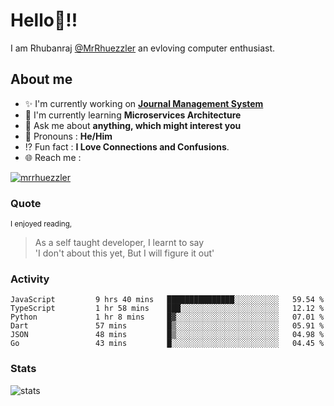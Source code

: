 
  
  
# Hello:wave:!!
I am Rhubanraj [@MrRhuezzler](https://github.com/MrRhuezzler) an evloving computer enthusiast.

## About me
- :sparkles: I'm currently working on [**Journal Management System**](https://manuscript.psgtech.ac.in)
- :book: I'm currently learning **Microservices Architecture**
- :speech_balloon: Ask me about **anything, which might interest you**
- :man: Pronouns : **He/Him**
- :interrobang: Fun fact : **I Love Connections and Confusions**.
- :globe_with_meridians: Reach me :  
  
[![mrrhuezzler](https://img.shields.io/badge/LinkedIn-0077B5?style=for-the-badge&logo=linkedin&logoColor=white)](https://www.linkedin.com/in/mrrhuezzler/)
<!--
### Interesting things, I found :bangbang:
-->
<!--
## Skills

## Drop a, Hi !
-->

<!-- 
Quotes
>  Always we overestimate the amount of work we can do in a day,  
>  and underestimate the amount we can do in our lifetime.
-->

### Quote
<sub>I enjoyed reading,</sub>
> As a self taught developer, I learnt to say  
> 'I don't about this yet, But I will figure it out'

### Activity
<!--START_SECTION:waka-->

```text
JavaScript         9 hrs 40 mins   ███████████████░░░░░░░░░░   59.54 %
TypeScript         1 hr 58 mins    ███░░░░░░░░░░░░░░░░░░░░░░   12.12 %
Python             1 hr 8 mins     █▓░░░░░░░░░░░░░░░░░░░░░░░   07.01 %
Dart               57 mins         █▒░░░░░░░░░░░░░░░░░░░░░░░   05.91 %
JSON               48 mins         █▒░░░░░░░░░░░░░░░░░░░░░░░   04.98 %
Go                 43 mins         █░░░░░░░░░░░░░░░░░░░░░░░░   04.45 %
```

<!--END_SECTION:waka-->

### Stats
![stats](https://github-readme-streak-stats.herokuapp.com/?user=MrRhuezzler)
